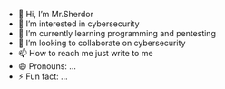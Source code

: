 - 👋 Hi, I’m Mr.Sherdor
- 👀 I’m interested in cybersecurity 
- 🌱 I’m currently learning programming and pentesting
- 💞️ I’m looking to collaborate on cybersecurity
- 📫 How to reach me just write to me
- 😄 Pronouns: ...
- ⚡ Fun fact: ...

<!---
Sherdor16/Sherdor16 is a ✨ special ✨ repository because its `README.md` (this file) appears on your GitHub profile.
You can click the Preview link to take a look at your changes.
--->
